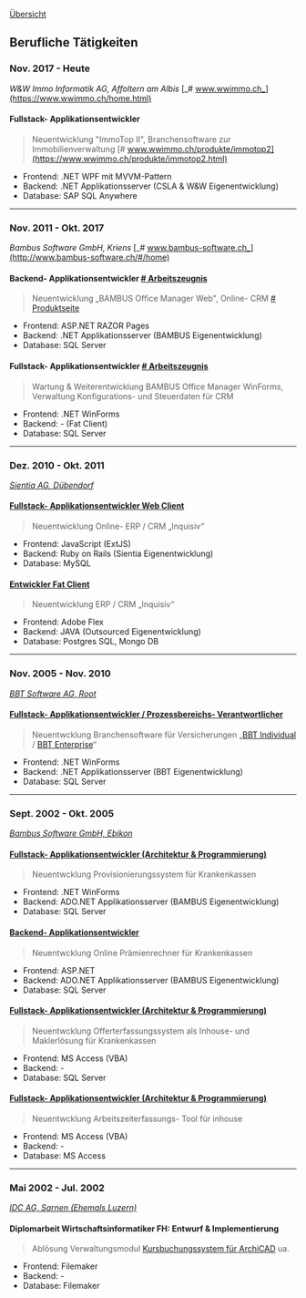 [Übersicht](README.md)

## Berufliche Tätigkeiten

### Nov. 2017 - Heute

_W&W Immo Informatik AG, Affoltern am Albis_ [_# www.wwimmo.ch_](https://www.wwimmo.ch/home.html)

#### Fullstack- Applikationsentwickler

> Neuentwicklung "ImmoTop II", Branchensoftware zur Immobilienverwaltung [# www.wwimmo.ch/produkte/immotop2](https://www.wwimmo.ch/produkte/immotop2.html)
* Frontend: .NET WPF mit MVVM-Pattern
* Backend: .NET Applikationsserver (CSLA & W&W Eigenentwicklung)
* Database: SAP SQL Anywhere

---

### Nov. 2011 - Okt. 2017

_Bambus Software GmbH, Kriens_ [_# www.bambus-software.ch_](http://www.bambus-software.ch/#/home)

#### Backend- Applikationsentwickler [# Arbeitszeugnis](/docs/Arbeitszeugnisse/2016_Bambus_GmbH.pdf)

> Neuentwicklung „BAMBUS Office Manager Web", Online- CRM [# Produktseite](http://www.bambus-software.ch/#/software-loesung/bambus-office-manager)
* Frontend: ASP.NET RAZOR Pages
* Backend: .NET Applikationsserver (BAMBUS Eigenentwicklung)
* Database: SQL Server

#### Fullstack- Applikationsentwickler [# Arbeitszeugnis](/docs/Arbeitszeugnisse/2016_Bambus_GmbH.pdf)

> Wartung & Weiterentwicklung BAMBUS Office Manager WinForms, Verwaltung Konfigurations- und Steuerdaten für CRM
* Frontend: .NET WinForms
* Backend: - (Fat Client)
* Database: SQL Server

---

### Dez. 2010 - Okt. 2011

[_Sientia AG, Dübendorf_](www.scayla.com)

#### [Fullstack- Applikationsentwickler Web Client](/docs/Arbeitszeugnisse/2011_SientiaAG.pdf)

> Neuentwicklung Online- ERP / CRM „Inquisiv“
* Frontend: JavaScript (ExtJS)
* Backend: Ruby on Rails (Sientia Eigenentwicklung)
* Database: MySQL

#### [Entwickler Fat Client](/docs/Arbeitszeugnisse/2011_SientiaAG.pdf)

> Neuentwicklung ERP / CRM „Inquisiv“
* Frontend: Adobe Flex
* Backend: JAVA (Outsourced Eigenentwicklung)
* Database: Postgres SQL, Mongo DB

---

### Nov. 2005 - Nov. 2010

[_BBT Software AG, Root_](http://www.bbtsoftware.ch/)

#### [Fullstack- Applikationsentwickler / Prozessbereichs- Verantwortlicher](/docs/Arbeitszeugnisse/2010_BBTAG.pdf)

> Neuentwcklung Branchensoftware für Versicherungen „[BBT Individual](http://www.bbtsoftware.ch/kranken-versicherung.html) / [BBT Enterprise](http://www.bbtsoftware.ch/unfall-versicherung.html)“
* Frontend: .NET WinForms
* Backend: .NET Applikationsserver (BBT Eigenentwicklung)
* Database: SQL Server

---

### Sept. 2002 - Okt. 2005

[_Bambus Software GmbH, Ebikon_](http://www.bambus-software.ch/#/home)

#### [Fullstack- Applikationsentwickler (Architektur & Programmierung)](docs/Arbeitszeugnisse/2005_BambusGmbH.pdf)

> Neuentwcklung Provisionierungssystem für Krankenkassen
* Frontend: .NET WinForms
* Backend: ADO.NET Applikationsserver (BAMBUS Eigenentwicklung)
* Database: SQL Server

#### [Backend- Applikationsentwickler](/docs/Arbeitszeugnisse/2016_Bambus_GmbH.pdf)

> Neuentwcklung Online Prämienrechner für Krankenkassen
* Frontend: ASP.NET
* Backend: ADO.NET Applikationsserver (BAMBUS Eigenentwicklung)
* Database: SQL Server

#### [Fullstack- Applikationsentwickler (Architektur & Programmierung)](/docs/Arbeitszeugnisse/2016_Bambus_GmbH.pdf)

> Neuentwcklung Offerterfassungssystem als Inhouse- und Maklerlösung für Krankenkassen
* Frontend: MS Access (VBA)
* Backend: -
* Database: SQL Server

#### [Fullstack- Applikationsentwickler (Architektur & Programmierung)](/docs/Arbeitszeugnisse/2016_Bambus_GmbH.pdf)

> Neuentwcklung Arbeitszeiterfassungs- Tool für inhouse 
* Frontend: MS Access (VBA)
* Backend: -
* Database: MS Access

---

### Mai 2002 - Jul. 2002

[_IDC AG, Sarnen (Ehemals Luzern)_](http://www.idc.ch/)

#### Diplomarbeit Wirtschaftsinformatiker FH: Entwurf & Implementierung

> Ablösung Verwaltungsmodul [Kursbuchungssystem für ArchiCAD](http://www.ac-academy.ch/) ua.
* Frontend: Filemaker
* Backend: -
* Database: Filemaker

